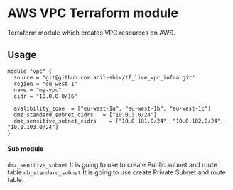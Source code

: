 # AWS VPC Terraform module

Terraform module which creates VPC resources on AWS.

## Usage

```
module "vpc" {
  source = "git@github.com:anil-shiv/tf_live_vpc_infra.git"
  region = "eu-west-1"
  name = "my-vpc"
  cidr = "10.0.0.0/16"

  avalibility_zone  = ["eu-west-1a", "eu-west-1b", "eu-west-1c"]
  dmz_standard_subnet_cidrs   = ["10.0.3.0/24"]
  dmz_sensitive_subnet_cidrs    = ["10.0.101.0/24", "10.0.102.0/24", "10.0.103.0/24"]
}
```

#### Sub module
`dmz_senitive_subnet` It is going to use to create Public subnet and route table
`db_standard_subnet` It is going to use create Private Subnet and route table.
